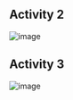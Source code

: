 ## Activity 2
![image](https://github.com/huijeong1015/ECE444-F2023-Lab1/assets/64668622/fd9d4fd0-378d-4c75-8847-3c8a85ee5a5d)
## Activity 3
![image](https://github.com/huijeong1015/ECE444-F2023-Lab1/assets/64668622/e966693e-666b-42cf-a32d-d52955a44b87)
